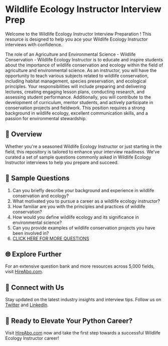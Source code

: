# Wildlife Ecology Instructor Interview Prep

Welcome to the Wildlife Ecology Instructor Interview Preparation ! This resource is designed to help you ace your Wildlife Ecology Instructor interviews with confidence.

The role of an Agriculture and Environmental Science - Wildlife Conservation - Wildlife Ecology Instructor is to educate and inspire students about the importance of wildlife conservation and ecology within the field of agriculture and environmental science. As an instructor, you will have the opportunity to teach various subjects related to wildlife conservation, including habitat management, species preservation, and ecological principles. Your responsibilities will include preparing and delivering lectures, creating engaging lesson plans, conducting research, and assessing student performance. Additionally, you will contribute to the development of curriculum, mentor students, and actively participate in conservation projects and fieldwork. This position requires a strong background in wildlife ecology, excellent communication skills, and a passion for environmental stewardship.

## 🚀 Overview

Whether you're a seasoned Wildlife Ecology Instructor or just starting in the field, this repository is tailored to enhance your interview readiness. We've curated a set of sample questions commonly asked in Wildlife Ecology Instructor interviews to help you prepare and succeed.

## 📝 Sample Questions

1. Can you briefly describe your background and experience in wildlife conservation and ecology?
2. What motivated you to pursue a career as a wildlife ecology instructor?
3. How familiar are you with the principles and practices of wildlife conservation?
4. How would you define wildlife ecology and its significance in environmental science?
5. Can you provide examples of wildlife conservation projects you have been involved in?
6. [CLICK HERE FOR MORE QUESTIONS](https://hireabo.com/job/10_3_47/Wildlife%20Ecology%20Instructor)

## 🌐 Explore Further

For an extensive question bank and more resources across 5,000 fields, visit [HireAbo.com](https://www.hireabo.com).

## 📱 Connect with Us

Stay updated on the latest industry insights and interview tips. Follow us on [Twitter](https://twitter.com/hireabo) and [LinkedIn](https://www.linkedin.com/in/hire-abo-3609972a8/).

## 🚀 Ready to Elevate Your Python Career?

Visit [HireAbo.com](https://www.hireabo.com) now and take the first step towards a successful Wildlife Ecology Instructor career!